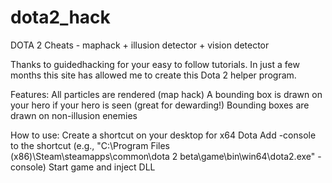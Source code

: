 # dota2_hack
DOTA 2 Cheats - maphack + illusion detector + vision detector

Thanks to guidedhacking for your easy to follow tutorials. In just a few months this site has allowed me to create this Dota 2 helper program.

Features:
All particles are rendered (map hack)
A bounding box is drawn on your hero if your hero is seen (great for dewarding!)
Bounding boxes are drawn on non-illusion enemies

How to use:
Create a shortcut on your desktop for x64 Dota
Add -console to the shortcut (e.g., "C:\Program Files (x86)\Steam\steamapps\common\dota 2 beta\game\bin\win64\dota2.exe" -console)
Start game and inject DLL

